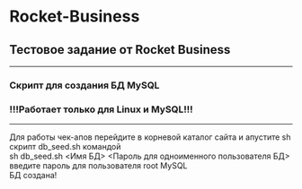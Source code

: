 # Rocket-Business
## Тестовое задание от Rocket Business

---
### Скрипт для создания БД MySQL

### !!!Работает только для Linux и MySQL!!!
---


Для работы чек-апов перейдите в корневой каталог сайта и апустите sh скрипт db_seed.sh командой  
sh db_seed.sh <Имя БД> <Пароль для одноименного пользователя БД>  
введите пароль для пользователя root MySQL  
БД создана!
